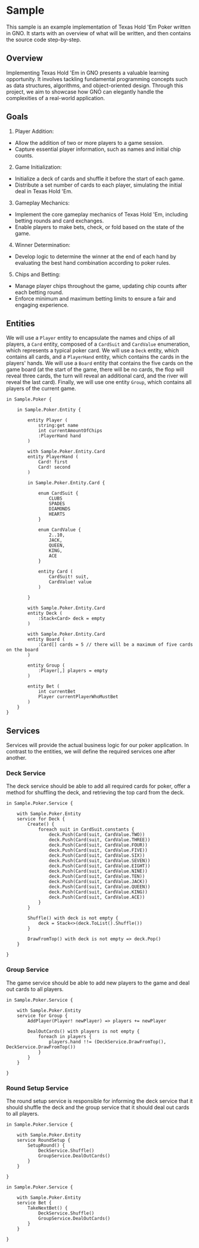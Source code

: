 # Sample

This sample is an example implementation of Texas Hold 'Em Poker written in GNO.
It starts with an overview of what will be written, and then contains the source code step-by-step.

## Overview

Implementing Texas Hold 'Em in GNO presents a valuable learning opportunity.
It involves tackling fundamental programming concepts such as data structures, algorithms, and
object-oriented design. Through this project, we aim to showcase how GNO can elegantly handle the
complexities of a real-world application.

## Goals

1. Player Addition:

- Allow the addition of two or more players to a game session.
- Capture essential player information, such as names and initial chip counts.

2. Game Initialization:

- Initialize a deck of cards and shuffle it before the start of each game.
- Distribute a set number of cards to each player, simulating the initial deal in Texas Hold 'Em.

3. Gameplay Mechanics:

- Implement the core gameplay mechanics of Texas Hold 'Em, including betting rounds and card
  exchanges.
- Enable players to make bets, check, or fold based on the state of the game.

4. Winner Determination:

- Develop logic to determine the winner at the end of each hand by evaluating the best hand
  combination according to poker rules.

5. Chips and Betting:

- Manage player chips throughout the game, updating chip counts after each betting round.
- Enforce minimum and maximum betting limits to ensure a fair and engaging experience.

## Entities

We will use a `Player` entity to encapsulate the names and chips of all players, a `Card` entity,
composed of a `CardSuit` and `CardValue` enumeration, which represents a typical poker card.
We will use a `Deck` entity, which contains all cards, and a `PlayerHand` entity, which contains
the cards in the players' hands. We will use a `Board` entity that contains the five cards
on the game board (at the start of the game, there will be no cards, the flop will reveal three
cards, the turn will reveal an additional card, and the river will reveal the last card).
Finally, we will use one entity `Group`, which contains all players of the current game.

```gno
in Sample.Poker {

    in Sample.Poker.Entity {

        entity Player (
            string:get name
            int currentAmountOfChips
            :PlayerHand hand
        )

        with Sample.Poker.Entity.Card
        entity PlayerHand (
            Card! first
            Card! second
        )

        in Sample.Poker.Entity.Card {

            enum CardSuit {
                CLUBS
                SPADES
                DIAMONDS
                HEARTS
            }

            enum CardValue {
                2..10,
                JACK,
                QUEEN,
                KING,
                ACE
            }

            entity Card (
                CardSuit! suit,
                CardValue! value
            )

        }

        with Sample.Poker.Entity.Card
        entity Deck (
            :Stack<Card> deck = empty
        )

        with Sample.Poker.Entity.Card
        entity Board (
            :Card[] cards = 5 // there will be a maximum of five cards on the board
        )

        entity Group (
            :Player[,] players = empty
        )

        entity Bet (
            int currentBet
            Player currentPlayerWhoMustBet
        )
    }
}
```

## Services

Services will provide the actual business logic for our poker application.
In contrast to the entities, we will define the required services one after another.

### Deck Service

The deck service should be able to add all required cards for poker, offer a method for shuffling
the deck, and retrieving the top card from the deck.

```gno
in Sample.Poker.Service {

    with Sample.Poker.Entity
    service for Deck {
        Create() {
            foreach suit in CardSuit.constants {
                deck.Push(Card(suit, CardValue.TWO))
                deck.Push(Card(suit, CardValue.THREE))
                deck.Push(Card(suit, CardValue.FOUR))
                deck.Push(Card(suit, CardValue.FIVE))
                deck.Push(Card(suit, CardValue.SIX))
                deck.Push(Card(suit, CardValue.SEVEN))
                deck.Push(Card(suit, CardValue.EIGHT))
                deck.Push(Card(suit, CardValue.NINE))
                deck.Push(Card(suit, CardValue.TEN))
                deck.Push(Card(suit, CardValue.JACK))
                deck.Push(Card(suit, CardValue.QUEEN))
                deck.Push(Card(suit, CardValue.KING))
                deck.Push(Card(suit, CardValue.ACE))
            }
        }

        Shuffle() with deck is not empty {
            deck = Stack<>(deck.ToList().Shuffle())
        }

        DrawFromTop() with deck is not empty => deck.Pop()
    }

}
```

### Group Service

The game service should be able to add new players to the game and deal out cards to all players.

```gno
in Sample.Poker.Service {

    with Sample.Poker.Entity
    service for Group {
        AddPlayer(Player! newPlayer) => players += newPlayer

        DealOutCards() with players is not empty {
            foreach in players {
                players.hand !!= (DeckService.DrawFromTop(), DeckService.DrawFromTop())
            }
        }
    }

}
```

### Round Setup Service

The round setup service is responsible for informing the deck service that it should shuffle the
deck and the group service that it should deal out cards to all players.

```gno
in Sample.Poker.Service {

    with Sample.Poker.Entity
    service RoundSetup {
        SetupRound() {
            DeckService.Shuffle()
            GroupService.DealOutCards()
        }
    }

}
```

```gno
in Sample.Poker.Service {

    with Sample.Poker.Entity
    service Bet {
        TakeNextBet() {
            DeckService.Shuffle()
            GroupService.DealOutCards()
        }
    }

}
```
